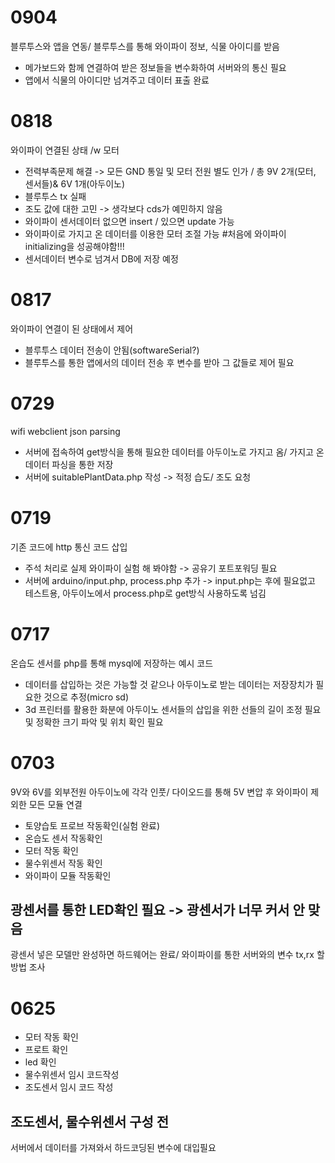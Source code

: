 # 0904
블루투스와 앱을 연동/ 블루투스를 통해 와이파이 정보, 식물 아이디를 받음
- 메가보드와 함께 연결하여 받은 정보들을 변수화하여 서버와의 통신 필요
- 앱에서 식물의 아이디만 넘겨주고 데이터 표출 완료

# 0818
와이파이 연결된 상태 /w 모터
- 전력부족문제 해결 -> 모든 GND 통일 및 모터 전원 별도 인가 / 총 9V 2개(모터, 센서들)& 6V 1개(아두이노)
- 블루투스 tx 실패
- 조도 값에 대한 고민 -> 생각보다 cds가 예민하지 않음
- 와이파이 센서데이터 없으면 insert / 있으면 update 가능
- 와이파이로 가지고 온 데이터를 이용한 모터 조절 가능 #처음에 와이파이 initializing을 성공해야함!!! 
- 센서데이터 변수로 넘겨서 DB에 저장 예정

# 0817
와이파이 연결이 된 상태에서 제어
- 블루투스 데이터 전송이 안됨(softwareSerial?)
- 블루투스를 통한 앱에서의 데이터 전송 후 변수를 받아 그 값들로 제어 필요

# 0729
wifi webclient json parsing
- 서버에 접속하여 get방식을 통해 필요한 데이터를 아두이노로 가지고 옴/ 가지고 온 데이터 파싱을 통한 저장
- 서버에 suitablePlantData.php 작성 -> 적정 습도/ 조도 요청

# 0719
기존 코드에 http 통신 코드 삽입
- 주석 처리로 실제 와이파이 실험 해 봐야함 -> 공유기 포트포워딩 필요
- 서버에 arduino/input.php, process.php 추가 -> input.php는 후에 필요없고 테스트용, 아두이노에서 process.php로 get방식 사용하도록 넘김

# 0717
온습도 센서를 php를 통해 mysql에 저장하는 예시 코드
- 데이터를 삽입하는 것은 가능할 것 같으나 아두이노로 받는 데이터는 저장장치가 필요한 것으로 추정(micro sd)
- 3d 프린터를 활용한 화분에 아두이노 센서들의 삽입을 위한 선들의 길이 조정 필요 및 정확한 크기 파악 및 위치 확인 필요

# 0703
9V와 6V를 외부전원 아두이노에 각각 인풋/ 다이오드를 통해 5V 변압 후 와이파이 제외한 모든 모듈 연결
- 토양습토 프로브 작동확인(실험 완료)
- 온습도 센서 작동확인
- 모터 작동 확인
- 물수위센서 작동 확인
- 와이파이 모듈 작동확인
## 광센서를 통한 LED확인 필요 -> 광센서가 너무 커서 안 맞음
광센서 넣은 모델만 완성하면 하드웨어는 완료/ 와이파이를 통한 서버와의 변수 tx,rx 할 방법 조사

# 0625
- 모터 작동 확인
- 프로트 확인
- led 확인
- 물수위센서 임시 코드작성
- 조도센서 임시 코드 작성
## 조도센서, 물수위센서 구성 전
서버에서 데이터를 가져와서 하드코딩된 변수에 대입필요


